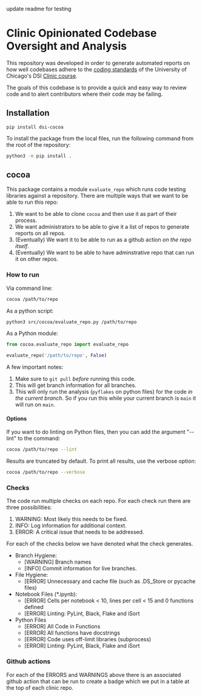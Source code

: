 update readme for testing

# Clinic Opinionated Codebase Oversight and Analysis

This repository was developed in order to generate automated reports on how well codebases adhere to the [coding standards](https://github.com/dsi-clinic/coding-standards) of the University of Chicago's DSI [Clinic course](https://datascience.uchicago.edu/education/data-science-clinic/).

The goals of this codebase is to provide a quick and easy way to review code and to alert contributors where their code may be failing.

## Installation

```pip install dsi-cocoa```

To install the package from the local files, run the following command from the root of the repository:
```bash
python3 -m pip install .
```

## cocoa

This package contains a module `evaluate_repo` which runs code testing libraries against a repository. There are multiple ways that we want to be able to run this repo:

1. We want to be able to clone `cocoa` and then use it as part of their process.
2. We want administrators to be able to give it a list of repos to generate reports on all repos.
3. (Eventually) We want it to be able to run as a github action _on the repo itself_.
4. (Eventually) We want to be able to have adminstrative repo that can run it on other repos.

### How to run

Via command line: 
```bash
cocoa /path/to/repo
```

As a python script: 
```bash
python3 src/cocoa/evaluate_repo.py /path/to/repo
```

As a Python module:
```python
from cocoa.evaluate_repo import evaluate_repo

evaluate_repo('/path/to/repo', False)
```

A few important notes:

1. Make sure to `git pull` _before_ running this code.
1. This will get branch information for all branches.
1. This will only run the analysis (`pyflakes` on python files) for the code _in the current branch_. So if you run this while your current branch is `main` it will run on `main`.

#### Options
If you want to do linting on Python files, then you can add the argument "--lint" to the command:

```bash
cocoa /path/to/repo --lint
```

Results are truncated by default. To print all results, use the verbose option:

```bash
cocoa /path/to/repo --verbose
```

### Checks

The code run multiple checks on each repo. For each check run there are three possibilities:

1. WARNING: Most likely this needs to be fixed. 
1. INFO: Log information for additional context.
1. ERROR: A critical issue that needs to be addressed.

For each of the checks below we have denoted what the check generates.

- Branch Hygiene:
    - [WARNING] Branch names 
    - [INFO] Commit information for live branches.
- File Hygiene:
    - [ERROR] Unnecessary and cache file (such as .DS\_Store or pycache files)
- Notebook Files (*.ipynb):
    - [ERROR] Cells per notebook < 10, lines per cell < 15 and 0 functions defined
    - [ERROR] Linting: PyLint, Black, Flake and iSort
- Python Files
    - [ERROR] All Code in Functions
    - [ERROR] All functions have docstrings
    - [ERROR] Code uses off-limit libraries (subprocess)
    - [ERROR] Linting: PyLint, Black, Flake and iSort
    
### Github actions

For each of the ERRORS and WARNINGS above there is an associated github action that can be run to create a badge which we put in a table at the top of each clinic repo.

